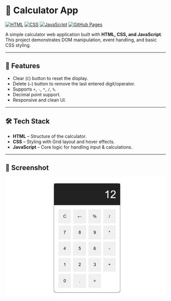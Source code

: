 # 🧮 Calculator App

[![HTML](https://img.shields.io/badge/HTML-5-orange)](https://developer.mozilla.org/en-US/docs/Web/HTML)
[![CSS](https://img.shields.io/badge/CSS-3-blue)](https://developer.mozilla.org/en-US/docs/Web/CSS)
[![JavaScript](https://img.shields.io/badge/JavaScript-ES6-yellow)](https://developer.mozilla.org/en-US/docs/Web/JavaScript)
[![GitHub Pages](https://img.shields.io/badge/Live-Demo-brightgreen)](https://your-username.github.io/calculator-app/)

A simple calculator web application built with **HTML, CSS, and JavaScript**.  
This project demonstrates DOM manipulation, event handling, and basic CSS styling.

---

## 🚀 Features
* Clear (`C`) button to reset the display.
* Delete (`←`) button to remove the last entered digit/operator.
* Supports `+`, `-`, `*`, `/`, `%`.
* Decimal point support.
* Responsive and clean UI.

---

## 🛠️ Tech Stack
* **HTML** – Structure of the calculator.
* **CSS** – Styling with Grid layout and hover effects.
* **JavaScript** – Core logic for handling input & calculations.

---

## 📸 Screenshot
![Calculator Screenshot](calculator_screenshot.png)
